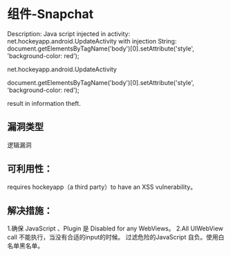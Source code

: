 # 组件-Snapchat

Description:
Java script injected in activity: 
net.hockeyapp.android.UpdateActivity with injection String: document.getElementsByTagName('body')[0].setAttribute('style', 'background-color: red');

net.hockeyapp.android.UpdateActivity

document.getElementsByTagName('body')[0].setAttribute('style', 'background-color: red');

result in information theft.

## 漏洞类型
逻辑漏洞

## 可利用性：
requires hockeyapp（a third party）to have an XSS vulnerability。

## 解决措施：
1.确保 JavaScript 、Plugin 是 Disabled for any WebViews。
2.All UIWebView call 不能执行，当没有合适的input的时候。 过滤危险的JavaScript 自负。使用白名单黑名单。
